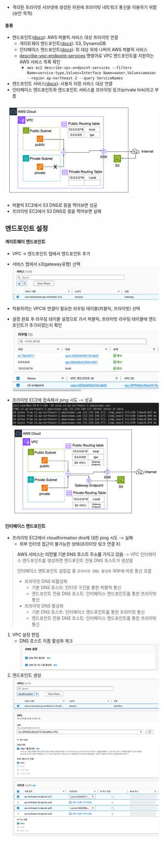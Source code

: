 - 격리된 프라이빗 서브넷에 생성된 자원에 프라이빗 네트워크 통신을 이용하기 위함(보안 목적)
#### 종류
- 엔드포인트([docs](https://docs.aws.amazon.com/ko_kr/vpc/latest/privatelink/aws-services-privatelink-support.html)): AWS 퍼블릭 서비스 대상 프라이빗 연결
	- 게이트웨이 엔드포인트([docs](https://docs.aws.amazon.com/ko_kr/vpc/latest/privatelink/gateway-endpoints.html)): S3, DynamoDB
	- 인터페이스 엔드포인트([docs](https://docs.aws.amazon.com/ko_kr/vpc/latest/privatelink/create-interface-endpoint.html)): 위 대상 외에 나버지 AWS 퍼블릭 서비스
	- [describe-vpc-endpoint-services](https://docs.aws.amazon.com/ko_kr/vpc/latest/privatelink/aws-services-privatelink-support.html#vpce-view-available-services) 명령어로 VPC 엔드포인트를 지원하는 AWS 서비스 목록 확인
		- `aws ec2 describe-vpc-endpoint-services --filters Name=service-type,Values=Interface Name=owner,Values=amazon --region ap-northeast-2 --query ServiceNames`
- 엔드포인트 서비스([docs](https://docs.aws.amazon.com/ko_kr/vpc/latest/privatelink/create-endpoint-service.html)): 사용자 지정 서비스 대상 연결
- 인터페이스 엔드포인트와 엔드포인트 서비스를 프라이빗 링크(private link)라고 부름

![](Users/navill/Documents/Obsidian%20Vault/Pasted%20image%2020240117183725.png)
- 퍼블릭 EC2에서 S3 DNS로 핑을 찍어보면 성공
- 프라이빗 EC2에서 S3 DNS로 핑을 찍어보면 실패

## 엔드포인트 설정

#### 게이트웨이 엔드포인트
- VPC -> 엔드포인트 탭에서 엔드포인트 추가
- 서비스 탭에서 s3(gateway유형) 선택
	![](Users/navill/Documents/Obsidian%20Vault/Pasted%20image%2020240117184430.png)
- 적용하려는 VPC와 연결이 필요한 라우팅 테이블(퍼블릭, 프라이빗) 선택
- 설정 완료 후 라우팅 테이블 설정으로 가서 퍼블릭, 프라이빗 라우팅 테이블에 엔드포인트가 추가되었는지 확인
	![](Users/navill/Documents/Obsidian%20Vault/Pasted%20image%2020240117184623.png)
	![](Users/navill/Documents/Obsidian%20Vault/Pasted%20image%2020240117184706.png)

- 프라이빗 EC2에 접속해서 ping 시도 -> 성공
	![](Users/navill/Documents/Obsidian%20Vault/Pasted%20image%2020240117184851.png)
	![](Users/navill/Documents/Obsidian%20Vault/Pasted%20image%2020240117185508.png)


#### 인터페이스 엔드포인트
- 프라이빗 EC2에서 cloudformation dns에 대한 ping 시도 -> 실패
	- 외부 인터넷 접근이 불가능한 상태(프라이빗 링크 연결 X)

> **AWS 서비스는 리전별 기본 DNS 호스트 주소를 가지고 있음**
> -> VPC 인터페이스 엔드포인트를 생성하면 엔드포인트 전용 DNS 호스트가 생성됨
> 
> 인터페이스 엔트포인트 설정값 중 `프라이빗 DNS 활성화` 여부에 따른 통신 흐름
> - 프라이빗 DNS 비활성화
> 	- 기본 DNS 호스트: 인터넷 구간을 통한 퍼블릭 통신
> 	- 엔드포인트 전용 DNS 호스트: 인터페이스 엔드포인트를 통한 프라이빗 통신
> - 프라이빗 DNS 활성화
> 	- 기본 DNS 호스트: 인터페이스 엔드포인트를 통한 프라이빗 통신
> 	- 엔드포인트 전용 DNS 호스트: 인터페이스 엔드포인트를 통한 프라이빗 통신

1. VPC 설정 편집
	- DNS 호스트 이름 활성화 체크
		![](Users/navill/Documents/Obsidian%20Vault/Pasted%20image%2020240117192547.png)
2. 엔드포인트 생성
	![](Users/navill/Documents/Obsidian%20Vault/Pasted%20image%2020240117192958.png)
	
	
	
